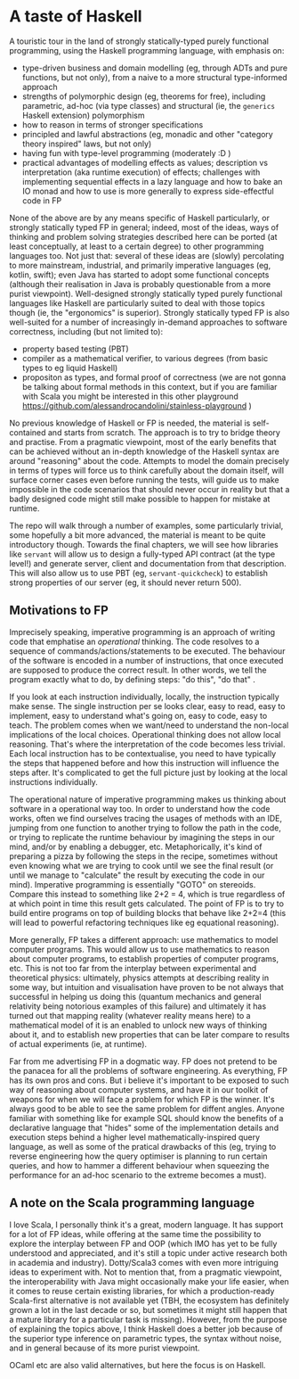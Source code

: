 # A taste of Haskell 

A touristic tour in the land of strongly statically-typed purely functional programming, using the Haskell programming language, with emphasis on: 
* type-driven business and domain modelling (eg, through ADTs and pure functions, but not only), from a naive to a more structural type-informed approach
* strengths of polymorphic design (eg, theorems for free), including parametric, ad-hoc (via type classes) and structural (ie, the `generics` Haskell extension) polymorphism
* how to reason in terms of stronger specifications
* principled and lawful abstractions (eg, monadic and other "category theory inspired" laws, but not only)
* having fun with type-level programming (moderately :D )
* practical advantages of modelling effects as values; description vs interpretation (aka runtime execution) of effects; challenges with implementing sequential effects in a lazy language and how to bake an IO monad and how to use is more generally to express side-effectful code in FP

None of the above are by any means specific of Haskell particularly, or strongly statically typed FP in general; indeed, most of the ideas, ways of thinking and problem solving strategies described here can be ported (at least conceptually, at least to a certain degree) to other programming languages too. Not just that: several of these ideas are (slowly) percolating to more mainstream, industrial, and primarily imperative languages (eg, kotlin, swift); even Java has started to adopt some functional concepts (although their realisation in Java is probably questionable from a more purist viewpoint). Well-designed strongly statically typed purely functional languages like Haskell are particularly suited to deal with those topics though (ie, the "ergonomics" is superior). Strongly statically typed FP is also well-suited for a number of increasingly in-demand approaches to software correctness, including (but not limited to): 
* property based testing (PBT)
* compiler as a mathematical verifier, to various degrees (from basic types to eg liquid Haskell)
* propositon as types, and formal proof of correctness (we are not gonna be talking about formal methods in this context, but if you are familiar with Scala you might be interested in this other playground https://github.com/alessandrocandolini/stainless-playground ) 

No previous knowledge of Haskell or FP is needed, the material is self-contained and starts from scratch. 
The approach is to try to bridge theory and practise. From a pragmatic viewpoint, most of the early benefits that can be achieved without an in-depth knowledge of the Haskell syntax are around "reasoning" about the code. Attempts to model the domain precisely in terms of types will force us to think carefully about the domain itself, will surface corner cases even before running the tests, will guide us to make impossible in the code scenarios that should never occur in reality but that a badly designed code might still make possible to happen for mistake at runtime. 

The repo will walk through a number of examples, some particularly trivial, some hopefully a bit more advanced, the material is meant to be quite introductory though.
Towards the final chapters, we will see how libraries like `servant` will allow us to design a fully-typed API contract (at the type level!) and generate server, client and documentation from that description. This will also allow us to use PBT (eg, `servant-quickcheck`) to establish strong properties of our server (eg, it should never return 500). 

 
## Motivations to FP

Imprecisely speaking, imperative programming is an approach of writing code that emphatise an *operational* thinking. The code resolves to a sequence of commands/actions/statements to be executed. The behaviour of the software is encoded in a number of instructions, that once executed are supposed to produce the correct result. In other words, we tell the program exactly what to do, by defining steps: "do this", "do that" . 

If you look at each instruction individually, locally, the instruction typically make sense. The single instruction per se looks clear, easy to read, easy to implement, easy to understand what's going on, easy to code, easy to teach. 
The problem comes when we want/need to understand the non-local implications of the local choices. 
Operational thinking does not allow local reasoning. 
That's where the interpretation of the code becomes less trivial. 
Each local instruction has to be contextualise, you need to have  typically the steps that happened before and how this instruction will influence the steps after. 
It's complicated to get the full picture just by looking at the local instructions individually. 

The operational nature of imperative programming makes us thinking about software in a operational way too. In order to understand how the code works, often we find ourselves tracing the usages of methods with an IDE, jumping from one function to another trying to follow the path in the code, or trying to replicate the runtime behaviour by imagining the steps in our mind, and/or by enabling a debugger, etc. Metaphorically, it's kind of preparing a pizza by following the steps in the recipe, sometimes without even knowing what we are trying to cook until we see the final result (or until we manage to "calculate" the result by executing the code in our mind). Imperative programming is essentially "GOTO" on stereoids. Compare this instead to something like 2+2 = 4, which is true regardless of at which point in time this result gets calculated. The point of FP is to try to build entire programs on top of building blocks that behave like 2+2=4 (this will lead to powerful refactoring techniques like eg equational reasoning). 

More generally, FP takes a different approach: use mathematics to model computer programs. This would allow us to use mathematics to reason about computer programs, to establish properties of computer programs, etc. This is not too far from the interplay between experimental and theoretical physics: ultimately, physics attempts at describing reality in some way, but intuition and visualisation have proven to be not always that successful in helping us doing this (quantum mechanics and general relativity being notorious examples of this failure) and ultimately it has turned out that mapping reality (whatever reality means here) to a mathematical model of it is an enabled to unlock new ways of thinking about it, and to establish new properties that can be later compare to results of actual experiments (ie, at runtime).  

Far from me advertising FP in a dogmatic way. FP does not pretend to be the panacea for all the problems of software engineering. 
As everything, FP has its own pros and cons. But i believe it's important to be exposed to such way of reasoning about computer systems, and have it in our toolkit of weapons for when we will face a problem for which FP is the winner. It's always good to be able to see the same problem for diffent angles. Anyone familiar with something like for example SQL should know the benefits of a declarative language that "hides" some of the implementation details and execution steps behind a higher level mathematically-inspired query language, as well as some of the pratical drawbacks of this (eg, trying to reverse engineering how the query optimiser is planning to run certain queries, and how to hammer a different behaviour when squeezing the performance for an ad-hoc scenario to the extreme becomes a must). 

## A note on the Scala programming language 

I love Scala, I personally think it's a great, modern language. 
It has support for a lot of FP ideas, while offering at the same time the possibility to explore the interplay between FP and OOP (which IMO has yet to be fully understood and appreciated, and it's still a topic under active research both in academia and industry). Dotty/Scala3 comes with even more intriguing ideas to experiment with. Not to mention that, from a pragmatic viewpoint, the interoperability with Java might occasionally make your life easier, when it comes to reuse certain existing libraries, for which a production-ready Scala-first alternative is not available yet (TBH, the ecosystem has definitely grown a lot in the last decade or so, but sometimes it might still happen that a mature library for a particular task is missing). However, from the purpose of explaining the topics above, I think Haskell does a better job because of the superior type inference on parametric types, the syntax without noise, and in general because of its more purist viewpoint. 

OCaml etc are also valid alternatives, but here the focus is on Haskell. 
